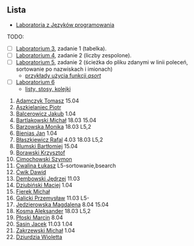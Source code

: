 ## Lista

* [Laboratoria z Języków programowania](https://inf.ug.edu.pl/~stefan/Dydaktyka/JezProg/Slajdy/index.html#lab)

TODO:

* [ ] [Laboratorium 3](https://inf.ug.edu.pl/~stefan/Dydaktyka/JezProg/Slajdy/Labs03), zadanie 1 (tabelka).
* [ ] [Laboratorium 4](https://inf.ug.edu.pl/~stefan/Dydaktyka/JezProg/Slajdy/Labs04), zadanie 2 (liczby zespolone).
* [ ] [Laboratorium 5](https://inf.ug.edu.pl/~stefan/Dydaktyka/JezProg/Slajdy/Labs05), 
  zadanie 2 (ścieżka do pliku zdanymi w linii poleceń, sortowanie po nazwiskach i imionach)
  - [przykłady użycia funkcji _qsort_](http://wbzyl.inf.ug.edu.pl/c/qsort)
* [ ] [Laboratorium 6](https://inf.ug.edu.pl/~stefan/Dydaktyka/JezProg/Slajdy/Labs06/)
  - [listy, stosy, kolejki](http://wbzyl.inf.ug.edu.pl/rails2/jp/linked_lists/12)

<!--
```
1. [Nazwisko Imię](link do publicznego repo na _github.com_, _bitbucket.com_, _gitlab.com_)

-->

1. [Adamczyk Tomasz](https://github.com/tadamczyk/LabC_II) 15.04
1. [Aszkielaniec Piotr](https://github.com/readher/LabInf2016)
1. [Balcerowicz Jakub](https://github.com/JakubBalcerowicz/labc2016.git) 1.04
1. [Bartlakowski Michał](https://github.com/Em-jey/JProg.git) 18.03 15.04
1. [Barzowska Monika](https://github.com/gitmika/jprog.git) 18.03 L5,2
1. [Bienias Jan](https://github.com/Hergroth/C) 1.04
1. [Błaszkiewicz Rafal](https://github.com/blaszczek/RepoLaby) 4.03 18.03 L5,2
1. [Blumski Bartłomiej](https://github.com/BatlomBlu/Laboratorium-2016-2017) 15.04
1. [Borawski Krzysztof](https://github.com/Msegun/labc01.git)
1. [Cimochowski Szymon](https://github.com/realokers/Laboratorium2016.git)
1. [Cwalina Łukasz](https://github.com/lcwalina/JProg) L5-sortowanie,bsearch
1. [Ćwik Dawid](https://github.com/dcwik96/labc.git)
1. [Dembowski Jędrzej](https://github.com/jentszej/RepDoJezProg) 11.03
1. [Dziubiński Maciej](https://github.com/mdziub/JezykiProg) 1.04
1. [Fierek Michał](https://github.com/mfierek2/labcx)
1. [Galicki Przemysław](https://github.com/jampapuga/jpcGalicki) 11.03 L5-
1. [Jędzierowska Magdalena](https://github.com/MagdalenaJedzierowska/JezProg) 8.04 15.04
1. [Kosma Aleksander](https://github.com/olekkosma/Lab2016) 18.03 L5,2
1. [Płoski Marcin](https://github.com/marcinploski/jez_prog) 8.04
1. [Sasin Jacek](https://github.com/jsasin/jprogramowania) 11.03 1.04
1. [Zakrzewski Michał](https://github.com/Zakrzak30/labx) 1.04
1. [Dziurdzia Wioletta](https://github.com/wdziurdzia/LabJProg)

<!--
1. [Bieńkowski Miłosz](https://github.com/milekb/Laboratorium-2016-2017.git) 11.03 18.03 1.04
1. [Dusza Adrian](https://github.com/Aderrro/labc) 4.03 11.03 1.04
-->
